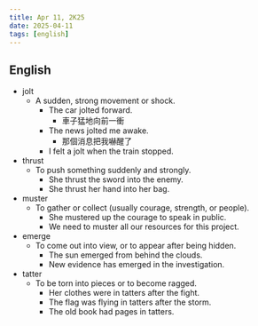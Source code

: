 ```yaml
---
title: Apr 11, 2K25
date: 2025-04-11
tags: [english]
---
```


## English

- jolt
  - A sudden, strong movement or shock.
    - The car jolted forward.
      - 車子猛地向前一衝
    - The news jolted me awake.
      - 那個消息把我嚇醒了
    - I felt a jolt when the train stopped.
- thrust
  - To push something suddenly and strongly.
    - She thrust the sword into the enemy.
    - She thrust her hand into her bag.
- muster
  - To gather or collect (usually courage, strength, or people).
    - She mustered up the courage to speak in public.
    - We need to muster all our resources for this project.
- emerge
  - To come out into view, or to appear after being hidden.
    - The sun emerged from behind the clouds.
    - New evidence has emerged in the investigation.
- tatter
  - To be torn into pieces or to become ragged.
    - Her clothes were in tatters after the fight.
    - The flag was flying in tatters after the storm.
    - The old book had pages in tatters.